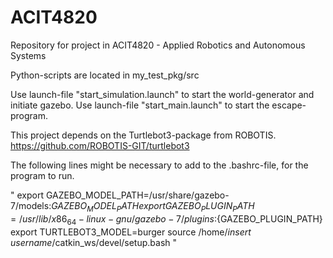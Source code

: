# ACIT4820

Repository for project in ACIT4820 - Applied Robotics and Autonomous Systems

Python-scripts are located in my_test_pkg/src

Use launch-file "start_simulation.launch" to start the world-generator and initiate gazebo. 
Use launch-file "start_main.launch" to start the escape-program. 

This project depends on the Turtlebot3-package from ROBOTIS. https://github.com/ROBOTIS-GIT/turtlebot3

The following lines might be necessary to add to the .bashrc-file, for the program to run. 

"
export GAZEBO_MODEL_PATH=/usr/share/gazebo-7/models:${GAZEBO_MODEL_PATH}
export GAZEBO_PLUGIN_PATH=/usr/lib/x86_64-linux-gnu/gazebo-7/plugins:${GAZEBO_PLUGIN_PATH}
export TURTLEBOT3_MODEL=burger
source /home/*insert username*/catkin_ws/devel/setup.bash
"
